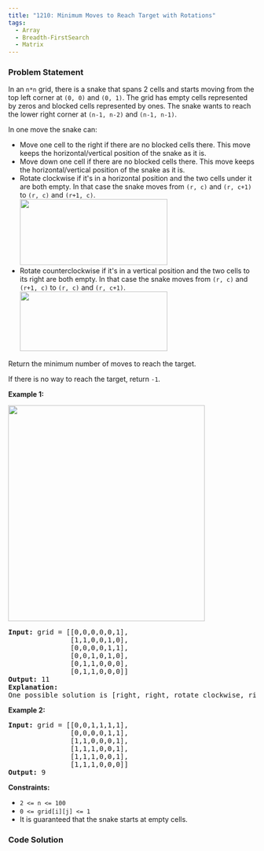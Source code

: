 ```yaml
---
title: "1210: Minimum Moves to Reach Target with Rotations"
tags:
  - Array
  - Breadth-FirstSearch
  - Matrix
---
```

### Problem Statement

<p>In an <code>n*n</code> grid, there is a snake that spans 2 cells and starts moving from the top left corner at <code>(0, 0)</code> and <code>(0, 1)</code>. The grid has empty cells represented by zeros and blocked cells represented by ones. The snake wants to reach the lower right corner at <code>(n-1, n-2)</code> and <code>(n-1, n-1)</code>.</p>

<p>In one move the snake can:</p>

<ul>
	<li>Move one cell to the right if there are no blocked cells there. This move keeps the horizontal/vertical position of the snake as it is.</li>
	<li>Move down one cell if there are no blocked cells there. This move keeps the horizontal/vertical position of the snake as it is.</li>
	<li>Rotate clockwise if it&#39;s in a horizontal position and the two cells under it are both empty. In that case the snake moves from <code>(r, c)</code> and <code>(r, c+1)</code> to <code>(r, c)</code> and <code>(r+1, c)</code>.<br />
	<img alt="" src="https://assets.leetcode.com/uploads/2019/09/24/image-2.png" style="width: 300px; height: 134px;" /></li>
	<li>Rotate counterclockwise if it&#39;s in a vertical position and the two cells to its right are both empty. In that case the snake moves from <code>(r, c)</code> and <code>(r+1, c)</code> to <code>(r, c)</code> and <code>(r, c+1)</code>.<br />
	<img alt="" src="https://assets.leetcode.com/uploads/2019/09/24/image-1.png" style="width: 300px; height: 121px;" /></li>
</ul>

<p>Return the minimum number of moves to reach the target.</p>

<p>If there is no way to reach the target, return <code>-1</code>.</p>


<p><strong class="example">Example 1:</strong></p>

<p><strong><img alt="" src="https://assets.leetcode.com/uploads/2019/09/24/image.png" style="width: 400px; height: 439px;" /></strong></p>

<pre>
<strong>Input:</strong> grid = [[0,0,0,0,0,1],
               [1,1,0,0,1,0],
               [0,0,0,0,1,1],
               [0,0,1,0,1,0],
               [0,1,1,0,0,0],
               [0,1,1,0,0,0]]
<strong>Output:</strong> 11
<strong>Explanation:
</strong>One possible solution is [right, right, rotate clockwise, right, down, down, down, down, rotate counterclockwise, right, down].
</pre>

<p><strong class="example">Example 2:</strong></p>

<pre>
<strong>Input:</strong> grid = [[0,0,1,1,1,1],
               [0,0,0,0,1,1],
               [1,1,0,0,0,1],
               [1,1,1,0,0,1],
               [1,1,1,0,0,1],
               [1,1,1,0,0,0]]
<strong>Output:</strong> 9
</pre>


<p><strong>Constraints:</strong></p>

<ul>
	<li><code>2 &lt;= n &lt;= 100</code></li>
	<li><code>0 &lt;= grid[i][j] &lt;= 1</code></li>
	<li>It is guaranteed that the snake starts at empty cells.</li>
</ul>


### Code Solution

```python

```
